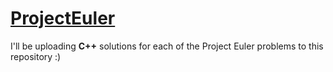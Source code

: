 # [ProjectEuler](https://projecteuler.net/)

I'll be uploading **C++** solutions for each of the Project Euler problems to this repository :)
